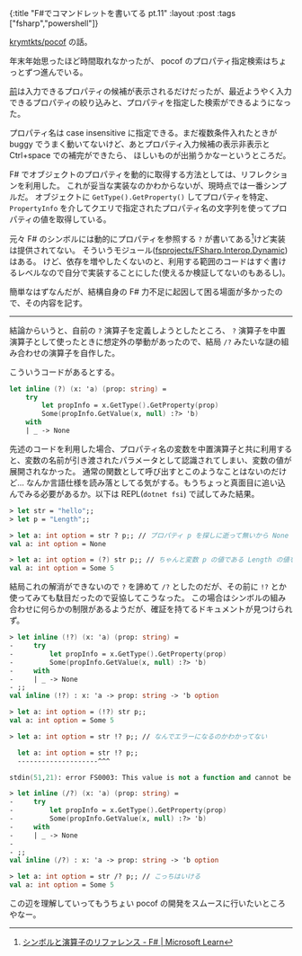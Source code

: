 {:title "F#でコマンドレットを書いてる pt.11"
:layout :post
:tags ["fsharp","powershell"]}

[krymtkts/pocof](https://github.com/krymtkts/pocof) の話。

年末年始思ったほど時間取れなかったが、 pocof のプロパティ指定検索はちょっとずつ進んでいる。

[前](/posts/2022-12-18-writing-cmdlet-in-fsharp-pt10)は入力できるプロパティの候補が表示されるだけだったが、最近ようやく入力できるプロパティの絞り込みと、プロパティを指定した検索ができるようになった。

プロパティ名は case insensitive に指定できる。まだ複数条件入れたときが buggy でうまく動いてないけど、あとプロパティ入力候補の表示非表示と Ctrl+space での補完ができたら、
ほしいものが出揃うかなーというところだ。

F# でオブジェクトのプロパティを動的に取得する方法としては、リフレクションを利用した。
これが妥当な実装なのかわからないが、現時点では一番シンプルだ。
オブジェクトに `GetType().GetProperty()` してプロパティを特定、 `PropertyInfo` を介してクエリで指定されたプロパティ名の文字列を使ってプロパティの値を取得している。

元々 F# のシンボルには動的にプロパティを参照する `?` が書いてある[^1]けど実装は提供されてない。
そういうモジュール([fsprojects/FSharp.Interop.Dynamic](https://github.com/fsprojects/FSharp.Interop.Dynamic))はある。
けど、依存を増やしたくないのと、利用する範囲のコードはすぐ書けるレベルなので自分で実装することにした(使えるか検証してないのもあるし)。

簡単なはずなんだが、結構自身の F# 力不足に起因して困る場面が多かったので、その内容を記す。

---

結論からいうと、自前の `?` 演算子を定義しようとしたところ、 `?` 演算子を中置演算子として使ったときに想定外の挙動があったので、結局 `/?` みたいな謎の組み合わせの演算子を自作した。

こういうコードがあるとする。

```fsharp
let inline (?) (x: 'a) (prop: string) =
    try
        let propInfo = x.GetType().GetProperty(prop)
        Some(propInfo.GetValue(x, null) :?> 'b)
    with
    | _ -> None
```

先述のコードを利用した場合、プロパティ名の変数を中置演算子と共に利用すると、変数の名前が引き渡されたパラメータとして認識されてしまい、変数の値が展開されなかった。
通常の関数として呼び出すとこのようなことはないのだけど...
なんか言語仕様を読み落としてる気がする。もうちょっと真面目に追い込んでみる必要があるか。以下は REPL(`dotnet fsi`) で試してみた結果。

```fsharp
> let str = "hello";;
> let p = "Length";;

> let a: int option = str ? p;; // プロパティ p を探しに逝って無いから None
val a: int option = None

> let a: int option = (?) str p;; // ちゃんと変数 p の値である Length の値を取れる
val a: int option = Some 5
```

結局これの解消ができないので `?` を諦めて `/?` としたのだが、その前に `!?` とか使ってみても駄目だったので妥協してこうなった。
この場合はシンボルの組み合わせに何らかの制限があるようだが、確証を持てるドキュメントが見つけられず。

```fsharp
> let inline (!?) (x: 'a) (prop: string) =
-     try
-         let propInfo = x.GetType().GetProperty(prop)
-         Some(propInfo.GetValue(x, null) :?> 'b)
-     with
-     | _ -> None
- ;;
val inline (!?) : x: 'a -> prop: string -> 'b option

> let a: int option = (!?) str p;;
val a: int option = Some 5

> let a: int option = str !? p;; // なんでエラーになるのかわかってない

  let a: int option = str !? p;;
  --------------------^^^

stdin(51,21): error FS0003: This value is not a function and cannot be applied.

> let inline (/?) (x: 'a) (prop: string) =
-     try
-         let propInfo = x.GetType().GetProperty(prop)
-         Some(propInfo.GetValue(x, null) :?> 'b)
-     with
-     | _ -> None
-
- ;;
val inline (/?) : x: 'a -> prop: string -> 'b option

> let a: int option = str /? p;; // こっちはいける
val a: int option = Some 5
```

この辺を理解していってもうちょい pocof の開発をスムースに行いたいところやなー。

[^1]: [シンボルと演算子のリファレンス - F# | Microsoft Learn](https://learn.microsoft.com/ja-jp/dotnet/fsharp/language-reference/symbol-and-operator-reference/#dynamic-lookup-operators)
